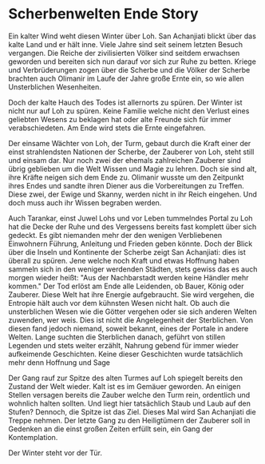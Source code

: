 # Scherbenwelten Ende Story

Ein kalter Wind weht diesen Winter über Loh. San Achanjiati blickt über das kalte Land und er hält inne. Viele Jahre sind seit seinem letzten Besuch vergangen. Die Reiche der zivilisierten Völker sind seitdem erwachsen geworden und bereiten sich nun darauf vor sich zur Ruhe zu betten. Kriege und Verbrüderungen zogen über die Scherbe und die Völker der Scherbe brachten auch Olimanir im Laufe der Jahre große Ernte ein, so wie allen Unsterblichen Wesenheiten.

Doch der kalte Hauch des Todes ist allernorts zu spüren. Der Winter ist nicht nur auf Loh zu spüren. Keine Familie welche nicht den Verlust eines geliebten Wesens zu beklagen hat oder alte Freunde sich für immer verabschiedeten.
Am Ende wird stets die Ernte eingefahren.

Der einsame Wächter von Loh, der Turm, gebaut durch die Kraft einer der einst strahlendsten Nationen der Scherbe, der Zauberer von Loh, steht still und einsam dar.
Nur noch zwei der ehemals zahlreichen Zauberer sind übrig geblieben um die Welt Wissen und Magie zu lehren. Doch sie sind alt, ihre Kräfte neigen sich dem Ende zu. Olimanir wusste um den Zeitpunkt ihres Endes und sandte ihren Diener aus die Vorbereitungen zu Treffen. Diese zwei, der Ewige und Skanny, werden nicht in ihr Reich eingehen. Und doch muss auch ihr Wissen begraben werden.

Auch Tarankar, einst Juwel Lohs und vor Leben tummelndes Portal zu Loh hat die Decke der Ruhe und des Vergessens bereits fast komplett über sich gedeckt. Es gibt niemanden mehr der den wenigen Verbliebenen Einwohnern Führung, Anleitung und Frieden geben könnte. Doch der Blick über die Inseln und Kontinente der Scherbe zeigt San Achanjiati: dies ist überall zu spüren.
Jene welche noch Kraft und etwas Hoffnung haben sammeln sich in den weniger werdenden Städten, stets gewiss das es auch morgen wieder heißt: "Aus der Nachbarstadt werden keine Händler mehr kommen." Der Tod erlöst am Ende alle Leidenden, ob Bauer, König oder Zauberer.
Diese Welt hat ihre Energie aufgebraucht. Sie wird vergehen, die Entropie hält auch vor dem kühnsten Wesen nicht halt. Ob auch die unsterblichen Wesen wie die Götter vergehen oder sie sich anderen Welten zuwenden, wer weis. Dies ist nicht die Angelegenheit der Sterblichen.
Von diesen fand jedoch niemand, soweit bekannt, eines der Portale in andere Welten. Lange suchten die Sterblichen danach, geführt von stillen Legenden und stets weiter erzählt, Nahrung gebend für immer wieder aufkeimende Geschichten.
Keine dieser Geschichten wurde tatsächlich mehr denn Hoffnung und Sage

Der Gang rauf zur Spitze des alten Turmes auf Loh spiegelt bereits den Zustand der Welt wieder. Kalt ist es im Gemäuer geworden. An einigen Stellen versagen bereits die Zauber welche den Turm rein, ordentlich und wohnlich halten sollten. Und liegt hier tatsächlich Staub und Laub auf den Stufen?
Dennoch, die Spitze ist das Ziel. Dieses Mal wird San Achanjiati die Treppe nehmen. Der letzte Gang zu den Heiligtümern der Zauberer soll in Gedenken an die einst großen Zeiten erfüllt sein, ein Gang der Kontemplation.

Der Winter steht vor der Tür.
